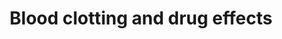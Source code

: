---
annotations:
- id: PW:0000474
  parent: regulatory pathway
  type: Pathway Ontology
  value: coagulation cascade pathway
authors:
- Chris
- DeSl
- Egonw
- Khanspers
- AlexanderPico
- Finterly
description: Formation of a blood clot by arachidonic acid. This pathway also shows
  various stimulants/inhibitors that have an effect on the pathway, while also showing
  the two compounds which respectively cause vasoconstriction/vasodilation and inhibit/stimulate
  platelet aggregation.
last-edited: 2021-06-23
organisms:
- Homo sapiens
redirect_from:
- /index.php/Pathway:WP4580
- /instance/WP4580
- /instance/WP4580_r123582
revision: r123582
schema-jsonld:
- '@context': https://schema.org/
  '@id': https://wikipathways.github.io/pathways/WP4580.html
  '@type': Dataset
  creator:
    '@type': Organization
    name: WikiPathways
  description: Formation of a blood clot by arachidonic acid. This pathway also shows
    various stimulants/inhibitors that have an effect on the pathway, while also showing
    the two compounds which respectively cause vasoconstriction/vasodilation and inhibit/stimulate
    platelet aggregation.
  keywords:
  - Arachidonic acid
  - COX
  - Coumadin
  - Fibrin
  - Fibrinogen
  - NSAIDs
  - Prostacyclin
  - Prostaglandin H2
  - Prothrombin
  - Thrombin
  - Thromboxane A2
  - Vitamin K
  license: CC0
  name: Blood clotting and drug effects
seo: CreativeWork
title: Blood clotting and drug effects
wpid: WP4580
---